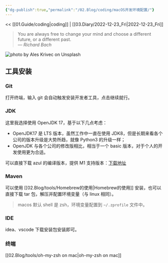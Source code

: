 ```yaml
---
{"dg-publish":true,"permalink":"/02.Blog/coding/macOS开发环境配置/"}
---
```



<< [[01.Guide/coding\|coding]] | [[03.Diary/2022-12-23_Fri\|2022-12-23_Fri]]

> You are always free to change your mind and choose a different future, or a different past.  
> — <cite>Richard Bach</cite>

![photo by Ales Krivec on Unsplash](https://images.unsplash.com/photo-1437376576540-236661ddb41f?crop=entropy&cs=tinysrgb&fm=jpg&ixid=MnwzNjM5Nzd8MHwxfHJhbmRvbXx8fHx8fHx8fDE2NzE3OTY5MDI&ixlib=rb-4.0.3&q=80&w=200&h=200)

## 工具安装

### Git

打开终端，输入 git 会自动触发安装开发者工具，点击继续就行。

### JDK

这里我选择使用 OpenJDK 17，基于以下几点考虑：

- OpenJDK17 是 LTS 版本，虽然工作中一直在使用 JDK8，但是长期来看各个公司的版本升级是大势所趋，就像 Python3 的升级一样；
- OpenJDK 与各个公司的修改版相比，相当于一个 basic 版本，对于个人的开发使用更为合适。

可以直接下载 azul 的编译版本，提供 M1 支持版本：[下载地址](https://www.azul.com/downloads/?version=java-17-lts&os=macos&architecture=arm-64-bit&package=jdk)

### Maven

可以使用 [[02.Blog/tools/Homebrew的使用\|Homebrew的使用]] 安装，也可以直接下载 tar 包，解压并配置环境变量（与 linux 相同）。

> macos 默认 shell 是 zsh，环境变量配置到 `~/.zprofile` 文件中。

### IDE

idea、vscode 下载安装包安装即可。

### 终端

[[02.Blog/tools/oh-my-zsh on mac\|oh-my-zsh on mac]]
